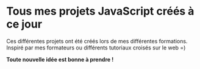 # Tous mes projets JavaScript créés à ce jour

Ces différentes projets ont été créés lors de mes différentes formations. Inspiré par mes formateurs ou différents tutoriaux croisés sur le web =)

__Toute nouvelle idée est bonne à prendre !__
